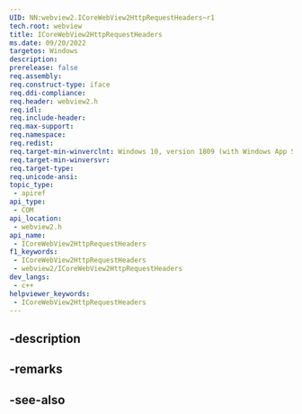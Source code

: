 ```yaml
---
UID: NN:webview2.ICoreWebView2HttpRequestHeaders~r1
tech.root: webview
title: ICoreWebView2HttpRequestHeaders
ms.date: 09/20/2022
targetos: Windows
description: 
prerelease: false
req.assembly: 
req.construct-type: iface
req.ddi-compliance: 
req.header: webview2.h
req.idl: 
req.include-header: 
req.max-support: 
req.namespace: 
req.redist: 
req.target-min-winverclnt: Windows 10, version 1809 (with Windows App SDK 1.1 or later)
req.target-min-winversvr: 
req.target-type: 
req.unicode-ansi: 
topic_type:
 - apiref
api_type:
 - COM
api_location:
 - webview2.h
api_name:
 - ICoreWebView2HttpRequestHeaders
f1_keywords:
 - ICoreWebView2HttpRequestHeaders
 - webview2/ICoreWebView2HttpRequestHeaders
dev_langs:
 - c++
helpviewer_keywords:
 - ICoreWebView2HttpRequestHeaders
---
```


## -description

## -remarks

## -see-also

